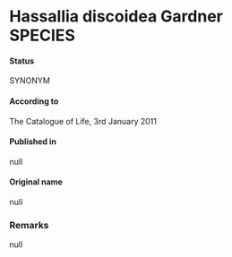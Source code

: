 # Hassallia discoidea Gardner SPECIES

#### Status
SYNONYM

#### According to
The Catalogue of Life, 3rd January 2011

#### Published in
null

#### Original name
null

### Remarks
null